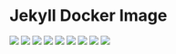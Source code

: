 # Jekyll Docker Image

[![](https://img.shields.io/docker/pulls/cnservices/jekyll)](https://hub.docker.com/r/cnservices/jekyll/)
[![](hhttps://img.shields.io/docker/build/cnservices/jekyll)](https://hub.docker.com/r/cnservices/jekyll/)
[![](https://img.shields.io/docker/automated/cnservices/jekyll)](https://hub.docker.com/r/cnservices/jekyll/)
[![](https://img.shields.io/docker/stars/cnservices/jekyll)](https://hub.docker.com/r/cnservices/jekyll/)
[![](https://img.shields.io/github/license/cn-writing/jekyll)](https://github.com/cn-writing/jekyll)
[![](https://img.shields.io/github/issues/cn-writing/jekyll)](https://github.com/cn-writing/jekyll)
[![](https://img.shields.io/github/issues-closed/cn-writing/jekyll)](https://github.com/cn-writing/jekyll)
[![](https://img.shields.io/github/languages/code-size/cn-writing/jekyll)](https://github.com/cn-writing/jekyll)
[![](https://img.shields.io/github/repo-size/cn-writing/jekyll)](https://github.com/cn-writing/jekyll)
